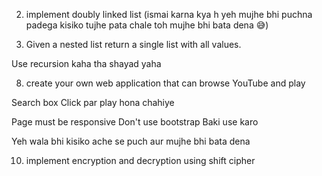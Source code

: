 2. implement doubly linked list (ismai karna kya h yeh mujhe bhi puchna padega kisiko tujhe pata chale toh mujhe bhi bata dena 😅)

3. Given a nested list return a single list with all values.

Use recursion kaha tha shayad yaha

8. create your own web application that can browse YouTube and play

Search box
Click par play hona chahiye

Page must be responsive
Don't use bootstrap
Baki use karo

Yeh wala bhi kisiko ache se puch aur mujhe bhi bata dena

10. implement encryption and decryption using shift cipher
